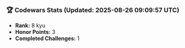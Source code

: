 ### 🏆 Codewars Stats (Updated: 2025-08-26 09:09:57 UTC)

- **Rank:** 8 kyu
- **Honor Points:** 3
- **Completed Challenges:** 1
